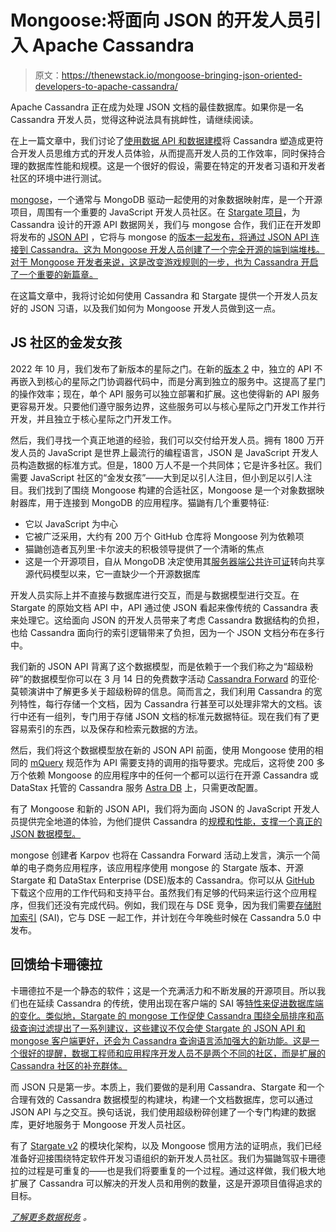 # Mongoose:将面向 JSON 的开发人员引入 Apache Cassandra

> 原文：<https://thenewstack.io/mongoose-bringing-json-oriented-developers-to-apache-cassandra/>

Apache Cassandra 正在成为处理 JSON 文档的最佳数据库。如果你是一名 Cassandra 开发人员，觉得这种说法具有挑衅性，请继续阅读。

在上一篇文章中，我们讨论了[使用数据 API 和数据建模](https://thenewstack.io/api-magic-building-data-services-with-apache-cassandra/)将 Cassandra 塑造成更符合开发人员思维方式的开发人员体验，从而提高开发人员的工作效率，同时保持合理的数据库性能和规模。这是一个很好的假设，需要在特定的开发者习语和开发者社区的环境中进行测试。

[mongose](https://mongoosejs.com/)，一个通常与 MongoDB 驱动一起使用的对象数据映射库，是一个开源项目，周围有一个重要的 JavaScript 开发人员社区。在 [Stargate 项目](https://stargate.io/)，为 Cassandra 设计的开源 API 数据网关，我们与 mongose 合作，我们正在开发即将发布的 [JSON API](https://github.com/stargate/jsonapi) ，它将与 mongose 的[版本一起发布，将通过 JSON API 连接到 Cassandra。这为 Mongoose 开发人员创建了一个完全开源的端到端堆栈。对于 Mongoose 开发者来说，这是改变游戏规则的一步，也为 Cassandra 开启了一个重要的新篇章。](https://github.com/stargate/stargate-mongoose)

在这篇文章中，我将讨论如何使用 Cassandra 和 Stargate 提供一个开发人员友好的 JSON 习语，以及我们如何为 Mongoose 开发人员做到这一点。

## JS 社区的金发女孩

2022 年 10 月，我们发布了新版本的星际之门。在新的[版本 2](https://stargate.io/2022/10/26/stargate-v2-ga.html) 中，独立的 API 不再嵌入到核心的星际之门协调器代码中，而是分离到独立的服务中。这提高了星门的操作效率；现在，单个 API 服务可以独立部署和扩展。这也使得新的 API 服务更容易开发。只要他们遵守服务边界，这些服务可以与核心星际之门开发工作并行开发，并且独立于核心星际之门开发工作。

然后，我们寻找一个真正地道的经验，我们可以交付给开发人员。拥有 1800 万开发人员的 JavaScript 是世界上最流行的编程语言，JSON 是 JavaScript 开发人员构造数据的标准方式。但是，1800 万人不是一个共同体；它是许多社区。我们需要 JavaScript 社区的“金发女孩”——大到足以引人注目，但小到足以引人注目。我们找到了围绕 Mongoose 构建的合适社区，Mongoose 是一个对象数据映射器库，用于连接到 MongoDB 的应用程序。猫鼬有几个重要特征:

*   它以 JavaScript 为中心
*   它被广泛采用，大约有 200 万个 GitHub 仓库将 Mongoose 列为依赖项
*   猫鼬创造者瓦列里·卡尔波夫的积极领导提供了一个清晰的焦点
*   这是一个开源项目，自从 MongoDB 决定使用其[服务器端公共许可证](https://www.mongodb.com/licensing/server-side-public-license/faq)转向共享源代码模型以来，它一直缺少一个开源数据库

开发人员实际上并不直接与数据库进行交互，而是与数据模型进行交互。在 Stargate 的原始文档 API 中，API 通过使 JSON 看起来像传统的 Cassandra 表来处理它。这给面向 JSON 的开发人员带来了考虑 Cassandra 数据结构的负担，也给 Cassandra 面向行的索引逻辑带来了负担，因为一个 JSON 文档分布在多行中。

我们新的 JSON API 背离了这个数据模型，而是依赖于一个我们称之为“超级粉碎”的数据模型你可以在 3 月 14 日的免费数字活动 [Cassandra Forward](https://dtsx.io/3YLMOQV) 的亚伦·莫顿演讲中了解更多关于超级粉碎的信息。简而言之，我们利用 Cassandra 的宽列特性，每行存储一个文档，因为 Cassandra 行甚至可以处理非常大的文档。该行中还有一组列，专门用于存储 JSON 文档的标准元数据特征。现在我们有了更容易索引的东西，以及保存和检索元数据的方法。

然后，我们将这个数据模型放在新的 JSON API 前面，使用 Mongoose 使用的相同的 [mQuery](https://www.npmjs.com/package/mquery) 规范作为 API 需要支持的调用的指导要求。完成后，这将使 200 多万个依赖 Mongoose 的应用程序中的任何一个都可以运行在开源 Cassandra 或 DataStax 托管的 Cassandra 服务 [Astra DB](https://dtsx.io/3ypXtG5) 上，只需更改配置。

有了 Mongoose 和新的 JSON API，我们将为面向 JSON 的 JavaScript 开发人员提供完全地道的体验，为他们提供 Cassandra 的[规模和性能，支撑一个真正的 JSON 数据模型。](https://thenewstack.io/an-apache-cassandra-breakthrough-acid-transactions-at-scale/)

mongose 创建者 Karpov 也将在 Cassandra Forward 活动上发言，演示一个简单的电子商务应用程序，该应用程序使用 mongose 的 Stargate 版本、开源 Stargate 和 DataStax Enterprise (DSE)版本的 Cassandra。你可以从 [GitHub](https://github.com/stargate/stargate-mongoose) 下载这个应用的工作代码和支持平台。虽然我们有足够的代码来运行这个应用程序，但我们还没有完成代码。例如，我们现在与 DSE 竞争，因为我们需要[存储附加索引](https://dtsx.io/3ZRhl0w) (SAI)，它与 DSE 一起工作，并计划在今年晚些时候在 Cassandra 5.0 中发布。

## 回馈给卡珊德拉

卡珊德拉不是一个静态的软件；这是一个充满活力和不断发展的开源项目。所以我们也在延续 Cassandra 的传统，使用出现在客户端的 SAI 等[特性来促进数据库端的变化。类似地，Stargate 的 mongose 工作促使 Cassandra 围绕全局排序和高级查询过滤提出了一系列建议，这些建议不仅会使 Stargate 的 JSON API 和 mongose 客户端更好，还会为 Cassandra 查询语言添加强大的新功能。这是一个很好的提醒，数据工程师和应用程序开发人员不是两个不同的社区，而是扩展的 Cassandra 社区的补充群体。](https://thenewstack.io/boost-cassandra-data-models-with-storage-attached-indexing/)

而 JSON 只是第一步。本质上，我们要做的是利用 Cassandra、Stargate 和一个合理有效的 Cassandra 数据模型的构建块，构建一个文档数据库，您可以通过 JSON API 与之交互。换句话说，我们使用超级粉碎创建了一个专门构建的数据库，更好地服务于 Mongoose 开发人员社区。

有了 [Stargate v2](https://devm.io/api/stargate-apache-cassandra) 的模块化架构，以及 Mongoose 惯用方法的证明点，我们已经准备好迎接围绕特定软件开发习语组织的新开发人员社区。我们为猫鼬驾驭卡珊德拉的过程是可重复的——也是我们将要重复的一个过程。通过这样做，我们极大地扩展了 Cassandra 可以解决的开发人员和用例的数量，这是开源项目值得追求的目标。

[*了解更多数据税务*](https://dtsx.io/41TOMBj) *。*

<svg xmlns:xlink="http://www.w3.org/1999/xlink" viewBox="0 0 68 31" version="1.1"><title>Group</title> <desc>Created with Sketch.</desc></svg>